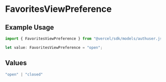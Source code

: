 # FavoritesViewPreference

## Example Usage

```typescript
import { FavoritesViewPreference } from "@vercel/sdk/models/authuser.js";

let value: FavoritesViewPreference = "open";
```

## Values

```typescript
"open" | "closed"
```